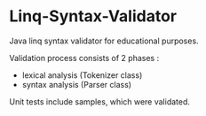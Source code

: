 # Linq-Syntax-Validator
Java linq syntax validator for educational purposes. 

Validation process consists of 2 phases :
- lexical analysis (Tokenizer class)
- syntax analysis (Parser class)

Unit tests include samples, which were validated.
